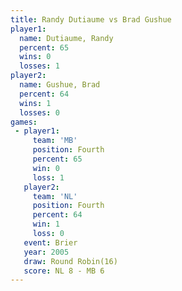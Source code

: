 ```yaml
---
title: Randy Dutiaume vs Brad Gushue
player1:               
  name: Dutiaume, Randy
  percent: 65          
  wins: 0              
  losses: 1            
player2:               
  name: Gushue, Brad   
  percent: 64          
  wins: 1              
  losses: 0            
games:
 - player1:          
     team: 'MB'      
     position: Fourth
     percent: 65     
     win: 0          
     loss: 1         
   player2:          
     team: 'NL'      
     position: Fourth
     percent: 64     
     win: 1          
     loss: 0         
   event: Brier         
   year: 2005           
   draw: Round Robin(16)
   score: NL 8 - MB 6   
---
```

